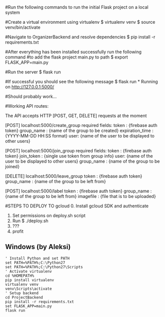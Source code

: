 #Run the following commands to run the initial Flask project on a local system

#Create a virtual environment using virtualenv
$ virtualenv venv
$ source venv/bin/activate


#Navigate to OrganizerBackend and resolve dependencies
$ pip install -r requirements.txt

#After everything has been installed successfully run the following command
#to add the flask project main.py to path
$ export FLASK_APP=main.py

#Run the server
$ flask run

#If successful you should see the following message
$ flask run
    * Running on http://127.0.0.1:5000/


#Should probably work...



#Working API routes:

The API accepts HTTP [POST, GET, DELETE] requests at the moment

[POST] localhost:5000/create_group
required fields:
token : {firebase auth token}
group_name : {name of the group to be created}
expiration_time : {YYYY-MM-DD HH:SS format}
user: {name of the user to be displayed to other users}

[POST] localhost:5000/join_group
required fields:
token : {firebase auth token}
join_token : {single use token from group info}
user: {name of the user to be displayed to other users}
group_name : {name of the group to be joined}

[DELETE] localhost:5000/leave_group
token : {firebase auth token}
group_name : {name of the group to be left from}


[POST] localhost:5000/label
token : {firebase auth token}
group_name : {name of the group to be left from}
imagefile : {file that is to be uploaded}


#STEPS TO DEPLOY TO gcloud
0. Install gcloud SDK and authenticate
1. Set permissions on deploy.sh script
2. Run $ ./deploy.sh
3. ???
4. profit

## Windows (by Aleksi)

```
' Install Python and set PATH
set PATH=%PATH%;C:\Python27
set PATH=%PATH%;C:\Python27\Scripts
' Activate virtualenv
cd %HOMEPATH%
pip install virtualenv
virtualenv venv
venv\Scripts\activate
' Setup backend
cd ProjectBackend
pip install -r requirements.txt
set FLASK_APP=main.py
flask run
```
